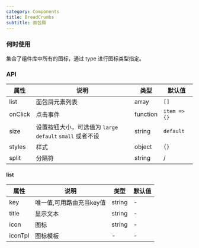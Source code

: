 ```yaml
---
category: Components
title: BreadCrumbs
subtitle: 面包屑
---
```


### 何时使用

集合了组件库中所有的图标，通过 type 进行图标类型指定。

### API

| 属性        | 说明                 | 类型             | 默认值     |
| ----------- | -------------------- | ---------------- | ---------- |
| list  | 面包屑元素列表         | array            | `[]`        |
| onClick  | 点击事件               | function            |`item => {}`         |
| size     | 设置按钮大小，可选值为 `large` `default` `small` 或者不设          | string          | `default` |
| styles      | 样式             | object | `{}`          |
| split      | 分隔符             | string | /          |

#### list
| 属性 | 说明 | 类型 | 默认值 |
| ----------- | -------------------- | ---------------- | ---------- |
| key | 唯一值,可用路由充当key值 | string | - |
| title | 显示文本 | string | - |
| icon | 图标 | string | - |
| iconTpl | 图标模板 | - | - |
